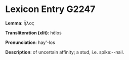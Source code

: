 # Lexicon Entry G2247

**Lemma**: ἧλος

**Transliteration (xlit)**: hēlos

**Pronunciation**: hay'-los

**Description**:
of uncertain affinity; a stud, i.e. spike:--nail.

